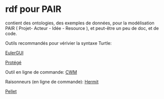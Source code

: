 rdf pour PAIR
===

contient des ontologies,
des exemples de données,
pour la modélisation PAIR ( Projet- Acteur - Idée - Resource ),
et peut-être un peu de doc, et de code.


Outils recommandés pour vérivier la syntaxe Turtle:

[EulerGUI](http://svn.code.sf.net/p/eulergui/code/trunk/eulergui/html/documentation.html#L931)

[Protégé](http://protege.stanford.edu/)

Outil en ligne de commande:
[CWM](http://www.w3.org/2000/10/swap/doc/CwmInstall)

Raisonneurs (en ligne de commande):
[Hermit](http://hermit-reasoner.com/download.html)

[Pellet](http://clarkparsia.com/pellet/)


